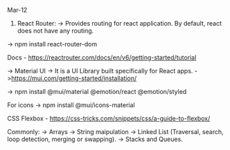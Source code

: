 Mar-12

1. React Router:
-> Provides routing for react application. By default, react does not have any routing. 

-> npm install react-router-dom

Docs - https://reactrouter.com/docs/en/v6/getting-started/tutorial

-> Material UI
-> It is a UI Library built specifically for React apps.
->https://mui.com/getting-started/installation/


-> npm install @mui/material @emotion/react @emotion/styled

For icons -> 
npm install @mui/icons-material

CSS Flexbox - https://css-tricks.com/snippets/css/a-guide-to-flexbox/


Commonly:
-> Arrays
-> String maipulation
-> Linked List (Traversal, search, loop detection, merging or swapping).
-> Stacks and Queues.